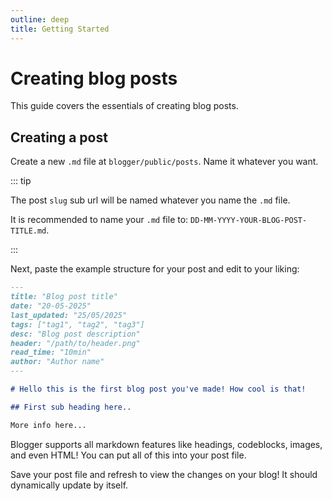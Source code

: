 ```yaml
---
outline: deep
title: Getting Started
---
```


# Creating blog posts <Badge type="tip" text="v1.0.6" />

This guide covers the essentials of creating blog posts.

## Creating a post

Create a new ``.md`` file at ``blogger/public/posts``. Name it whatever you want.

::: tip

The post ``slug`` sub url will be named whatever you name the ``.md`` file.

It is recommended to name your ``.md`` file to: ``DD-MM-YYYY-YOUR-BLOG-POST-TITLE.md``.

:::

Next, paste the example structure for your post and edit to your liking:

```md
---
title: "Blog post title"
date: "20-05-2025"
last_updated: "25/05/2025"
tags: ["tag1", "tag2", "tag3"]
desc: "Blog post description"
header: "/path/to/header.png"
read_time: "10min"
author: "Author name"
---

# Hello this is the first blog post you've made! How cool is that!

## First sub heading here..

More info here...
```

Blogger supports all markdown features like headings, codeblocks, images, and even HTML! You can put all of this into your post file.

Save your post file and refresh to view the changes on your blog! It should dynamically update by itself.